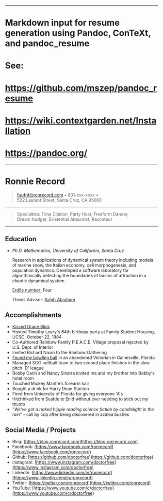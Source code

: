 
---
# Markdown input for resume generation using Pandoc, ConTeXt, and pandoc_resume
# See:
#    https://github.com/mszep/pandoc_resume
#    https://wiki.contextgarden.net/Installation
#    https://pandoc.org/
---

Ronnie Record
=============

>  <fuufnf@ronrecord.com> • 831-xxx-xxxx •\
>  522 Laurent Street, Santa Cruz, CA 95060

----

>  Specialties: Time Dilation, Party Host, Freeform Dancer,\
>  Dream Nudger, Existential Absurdist, Raconteur

----

Education
---------

* *Ph.D. Mathematics, University of California, Santa Cruz*

    Research in applications of dynamical system theory including models
    of marine snow, the Italian economy, cell morphogenesis, and population
    dynamics. Developed a software laboratory for algorithmically detecting the
    boundaries of basins of attraction in a chaotic dynamical system.

    [Erdős number:](https://en.wikipedia.org/wiki/Erd%C5%91s_number) Four

    Thesis Advisor: [Ralph Abraham](https://en.wikipedia.org/wiki/Ralph_Abraham_%28mathematician%29)

Accomplishments
---------------

*  [Kissed Grace Slick](https://blog.ronrecord.com/index.php/2011/07/28/how-i-kissed-grace-slick/)
*  Hosted Timothy Leary's 64th birthday party at Family Student Housing, UCSC, October 22, 1984
*  Co-Authored Rainbow Family P.E.A.C.E. Village proposal rejected by U.S. Dept. of Interior
*  Invited Richard Nixon to the Rainbow Gathering
*  [Found my bowling ball](https://archive.ronrecord.com/Stories/bowling.html) in an abandoned Victorian in Gainesville, Florida
*  Managed SCO softball team to two second place finishes in the slow pitch 'D' league
*  Bobby Darin and Nancy Sinatra invited me and my brother into Bobby's hotel room
*  Touched Mickey Mantle's forearm hair
*  Bought a drink for Harry Dean Stanton
*  Fired from University of Florida for giving everyone 'A's
*  Hitchhiked from Seattle to Enid without ever needing to stick out my thumb
*  "*We've got a naked hippie reading science fiction by candlelight in the rain*" - call by cop after being discovered in azalea bushes

Social Media / Projects
-----------------------

* Blog: [https://blog.ronrecord.com](https://blog.ronrecord.com)
* Facebook: [https://www.facebook.com/ronrecord](https://www.facebook.com/ronrecord)
* Github: [https://github.com/doctorfree](https://github.com/doctorfree)
* Instagram: [https://www.instagram.com/doctorfree](https://www.instagram.com/doctorfree)
* LinkedIn: [https://www.linkedin.com/in/ronrecord](https://www.linkedin.com/in/ronrecord)
* Twitter: [https://twitter.com/ronrecord](https://twitter.com/ronrecord)
* YouTube: [https://www.youtube.com/c/doctorfree](https://www.youtube.com/c/doctorfree)
